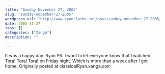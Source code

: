 ```yaml
---
title: "Sunday November 27, 2005"
slug: "sunday-november-27-2005"
wordpress_url: "http://www.ryanclarke.net/post/sunday-november-27-2005/"
date: 2005-11-27
tags: []
categories: ["Xanga"]
description: ""

---
```


It was a happy day.
 Ryan
 PS. I want to let everyone know that I watched Tora! Tora! Tora! on Friday night. Which is more than a week after I got home.
Originally posted at classicalRyan.xanga.com

